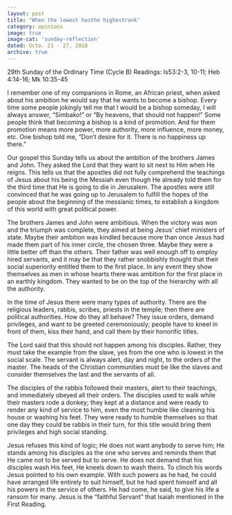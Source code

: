 ```yaml
---
layout: post
title: "When the lowest hasthe highestrank"
category: opinions
image: true
image-cat: 'sunday-reflection'
dated: Octo. 21 - 27, 2018
archive: true
---
```


29th Sunday of the Ordinary Time (Cycle B)
Readings:	Is53:2-3, 10-11; Heb 4:14-16; Mk 10:35-45

I remember one of my companions in Rome, an African priest, when asked about his ambition he would say that he wants to become a bishop.  Every time some people jokingly tell me that I would be a bishop someday, I will always answer, “Simbako!” or “By heavens, that should not happen!”  Some people think that becoming a bishop is a kind of promotion.  And for them promotion means more power, more authority, more influence, more money, etc.  One bishop told me, “Don’t desire for it.  There is no happiness up there.”

Our gospel this Sunday tells us about the ambition of the brothers James and John.  They asked the Lord that they want to sit next to Him when He reigns.  This tells us that the apostles did not fully comprehend the teachings of Jesus about his being the Messiah even though He already told them for the third time that He is going to die in Jerusalem.  The apostles were still convinced that he was going up to Jerusalem to fulfill the hopes of the people about the beginning of the messianic times, to establish a kingdom of this world with great political power.

The brothers James and John were ambitious. When the victory was won and the triumph was complete, they aimed at being Jesus’ chief ministers of state. Maybe their ambition was kindled because more than once Jesus had made them part of his inner circle, the chosen three. Maybe they were a little better off than the others. Their father was well enough off to employ hired servants, and it may be that they rather snobbishly thought that their social superiority entitled them to the first place. In any event they show themselves as men in whose hearts there was ambition for the first place in an earthly kingdom.  They wanted to be on the top of the hierarchy with all the authority.

In the time of Jesus there were many types of authority.  There are the religious leaders, rabbis, scribes, priests in the temple; then there are political authorities.  How do they all behave?  They issue orders, demand privileges, and want to be greeted ceremoniously; people have to kneel in front of them, kiss their hand, and call them by their honorific titles.

The Lord said that this should not happen among his disciples.  Rather, they must take the example from the slave, yes from the one who is lowest in the social scale.  The servant is always alert, day and night, to the orders of the master.  The heads of the Christian communities must be like the slaves and consider themselves the last and the servants of all.

The disciples of the rabbis followed their masters, alert to their teachings, and immediately obeyed all their orders.  The disciples used to walk while their masters rode a donkey; they kept at a distance and were ready to render any kind of service to him, even the most humble like cleaning his house or washing his feet.  They were ready to humble themselves so that one day they could be rabbis in their turn, for this title would bring them privileges and high social standing.

Jesus refuses this kind of logic; He does not want anybody to serve him; He stands among his disciples as the one who serves and reminds them that He came not to be served but to serve.  He does not demand that his disciples wash His feet, He kneels down to wash theirs.  To clinch his words Jesus pointed to his own example. With such powers as he had, he could have arranged life entirely to suit himself, but he had spent himself and all his powers in the service of others. He had come, he said, to give his life a ransom for many.  Jesus is the “faithful Servant” that Isaiah mentioned in the First Reading.